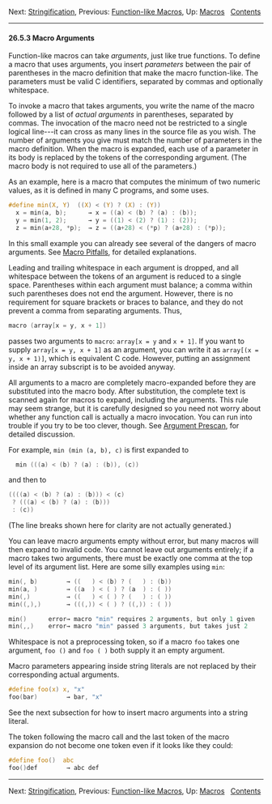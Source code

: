 Next: [Stringification](Stringification.md), Previous: [Function-like
Macros](Function_002dlike-Macros.md), Up: [Macros](Macros.md)  
[Contents](index.md#SEC_Contents "Table of contents")  

------------------------------------------------------------------------


#### 26.5.3 Macro Arguments 


Function-like macros can take *arguments*, just like true functions. To
define a macro that uses arguments, you insert *parameters* between the
pair of parentheses in the macro definition that make the macro
function-like. The parameters must be valid C identifiers, separated by
commas and optionally whitespace.

To invoke a macro that takes arguments, you write the name of the macro
followed by a list of *actual arguments* in parentheses, separated by
commas. The invocation of the macro need not be restricted to a single
logical line---it can cross as many lines in the source file as you
wish. The number of arguments you give must match the number of
parameters in the macro definition. When the macro is expanded, each use
of a parameter in its body is replaced by the tokens of the
corresponding argument. (The macro body is not required to use all of
the parameters.)

As an example, here is a macro that computes the minimum of two numeric
values, as it is defined in many C programs, and some uses.

``` C
#define min(X, Y)  ((X) < (Y) ? (X) : (Y))
  x = min(a, b);      → x = ((a) < (b) ? (a) : (b));
  y = min(1, 2);      → y = ((1) < (2) ? (1) : (2));
  z = min(a+28, *p);  → z = ((a+28) < (*p) ? (a+28) : (*p));
```

In this small example you can already see several of the dangers of
macro arguments. See [Macro Pitfalls](Macro-Pitfalls.md), for detailed
explanations.

Leading and trailing whitespace in each argument is dropped, and all
whitespace between the tokens of an argument is reduced to a single
space. Parentheses within each argument must balance; a comma within
such parentheses does not end the argument. However, there is no
requirement for square brackets or braces to balance, and they do not
prevent a comma from separating arguments. Thus,

``` C
macro (array[x = y, x + 1])
```

passes two arguments to `macro`: `array[x = y` and `x + 1]`. If you want
to supply `array[x = y, x + 1]` as an argument, you can write it as
`array[(x = y, x + 1)]`, which is equivalent C code. However, putting an
assignment inside an array subscript is to be avoided anyway.

All arguments to a macro are completely macro-expanded before they are
substituted into the macro body. After substitution, the complete text
is scanned again for macros to expand, including the arguments. This
rule may seem strange, but it is carefully designed so you need not
worry about whether any function call is actually a macro invocation.
You can run into trouble if you try to be too clever, though. See
[Argument Prescan](Argument-Prescan.md), for detailed discussion.

For example, `min (min (a, b), c)` is first expanded to

``` C
  min (((a) < (b) ? (a) : (b)), (c))
```

and then to

``` C
((((a) < (b) ? (a) : (b))) < (c)
 ? (((a) < (b) ? (a) : (b)))
 : (c))
```

(The line breaks shown here for clarity are not actually generated.)


You can leave macro arguments empty without error, but many macros will
then expand to invalid code. You cannot leave out arguments entirely; if
a macro takes two arguments, there must be exactly one comma at the top
level of its argument list. Here are some silly examples using `min`:

``` C
min(, b)        → ((   ) < (b) ? (   ) : (b))
min(a, )        → ((a  ) < ( ) ? (a  ) : ( ))
min(,)          → ((   ) < ( ) ? (   ) : ( ))
min((,),)       → (((,)) < ( ) ? ((,)) : ( ))

min()      error→ macro "min" requires 2 arguments, but only 1 given
min(,,)    error→ macro "min" passed 3 arguments, but takes just 2
```

Whitespace is not a preprocessing token, so if a macro `foo` takes one
argument, `foo ()` and `foo ( )` both supply it an empty argument.

Macro parameters appearing inside string literals are not replaced by
their corresponding actual arguments.

``` C
#define foo(x) x, "x"
foo(bar)        → bar, "x"
```

See the next subsection for how to insert macro arguments into a string
literal.

The token following the macro call and the last token of the macro
expansion do not become one token even if it looks like they could:

``` C
#define foo()  abc
foo()def        → abc def
```

------------------------------------------------------------------------

Next: [Stringification](Stringification.md), Previous: [Function-like
Macros](Function_002dlike-Macros.md), Up: [Macros](Macros.md)  
[Contents](index.md#SEC_Contents "Table of contents")  
